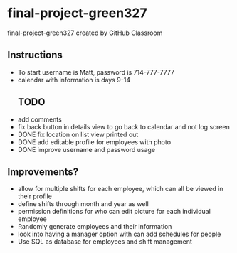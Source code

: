 # final-project-green327
final-project-green327 created by GitHub Classroom

<h2>Instructions</h2>
<ul>
<li>To start username is Matt, password is 714-777-7777</li>
<li>calendar with information is days 9-14</li>
</ul>
<ul>
<h2>TODO</h2>
<li>add comments</li>
<li>fix back button in details view to go back to calendar and not log screen</li>
<li>DONE fix location on list view printed out </li>
<li>DONE add editable profile for employees with photo</li>
<li>DONE improve username and password usage </li>
</ul>
<h2>Improvements?</h2>
<ul>
<li>allow for multiple shifts for each employee, which can all be viewed in their profile</li>
<li>define shifts through month and year as well</li>
<li>permission definitions for who can edit picture for each individual employee</li>
<li>Randomly generate employees and their information</li>
<li>look into having a manager option with can add schedules for people</li>
<li>Use SQL as database for employees and shift management</li>
</ul>
